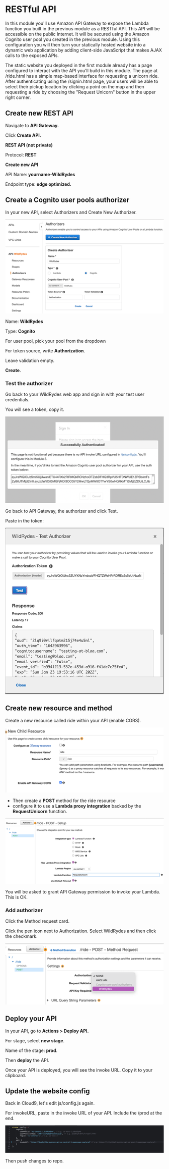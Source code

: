 # RESTful API

In this module you'll use Amazon API Gateway to expose the Lambda function you built in the previous module as a RESTful API. This API will be accessible on the public Internet. It will be secured using the Amazon Cognito user pool you created in the previous module. Using this configuration you will then turn your statically hosted website into a dynamic web application by adding client-side JavaScript that makes AJAX calls to the exposed APIs.

The static website you deployed in the first module already has a page configured to interact with the API you'll build in this module. The page at /ride.html has a simple map-based interface for requesting a unicorn ride. After authenticating using the /signin.html page, your users will be able to select their pickup location by clicking a point on the map and then requesting a ride by choosing the "Request Unicorn" button in the upper right corner.

## Create new REST API&#x20;

Navigate to **API Gateway.**&#x20;

Click **Create API.**&#x20;

**REST API (not private)**

Protocol: **REST**

**Create new API**&#x20;

API Name: **yourname-WildRydes**

Endpoint type: **edge optimized.**

## Create a Cognito user pools authorizer

In your new API, select Authorizers and Create New Authorizer.

![authorizer](<../../.gitbook/assets/image (23).png>)

Name: **WildRydes**

Type: **Cognito**

For user pool, pick your pool from the dropdown

For token source, write **Authorization**.&#x20;

Leave validation empty.&#x20;

**Create**.

### Test the authorizer

Go back to your WildRydes web app and sign in with your test user credentials.&#x20;

You will see a token, copy it.&#x20;

![](<../../.gitbook/assets/image (55).png>)

Go back to API Gateway, the authorizer and click Test.&#x20;

Paste in the token:

![test the authorizer.](<../../.gitbook/assets/image (116) (1).png>)

## Create new resource and method

Create a new resource called ride within your API (enable CORS).&#x20;

![](<../../.gitbook/assets/image (348).png>)

* Then create a **POST** method for the ride resource&#x20;
* configure it to use a **Lambda proxy integration** backed by the **RequestUnicorn** function.

![](<../../.gitbook/assets/image (168).png>)

You will be asked to grant API Gateway permission to invoke your Lambda. This is OK.&#x20;

### Add authorizer

Click the Method request card.&#x20;

Click the pen icon next to Authorization. Select WildRydes and then click the checkmark.

![authorization](<../../.gitbook/assets/image (252).png>)

## Deploy your API&#x20;

In your API, go to **Actions > Deploy API.**&#x20;

For stage, select **new stage**.&#x20;

Name of the stage: **prod**.

Then **deploy** the API.&#x20;

Once your API is deployed, you will see the invoke URL. Copy it to your clipboard.&#x20;

## Update the website config

Back in Cloud9, let's edit js/config.js again.&#x20;

For invokeURL, paste in the invoke URL of your API. Include the /prod at the end.&#x20;

![](<../../.gitbook/assets/image (366).png>)

Then push changes to repo.

